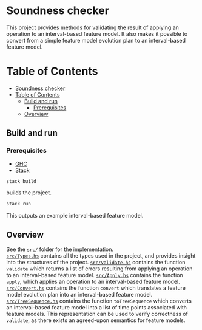 # Soundness checker

This project provides methods for validating the result of applying an operation to an interval-based feature model. It also makes it possible to convert from a simple feature model evolution plan to an interval-based feature model.

Table of Contents
=================

   * [Soundness checker](#soundness-checker)
   * [Table of Contents](#table-of-contents)
      * [Build and run](#build-and-run)
         * [Prerequisites](#prerequisites)
      * [Overview](#overview)

## Build and run
### Prerequisites

- [GHC](https://www.haskell.org/platform/mac.html)
- [Stack](https://docs.haskellstack.org/en/stable/README/)


```sh
stack build
```
builds the project.

```sh
stack run
```
This outputs an example interval-based feature model.

## Overview
See the [`src/`](https://github.com/idamotz/Master/tree/master/soundness-checker/src) folder for the implementation.  
[`src/Types.hs`](https://github.com/idamotz/Master/blob/master/soundness-checker/src/Types.hs) contains all the types used in the project, and provides insight into the structures of the project. [`src/Validate.hs`](https://github.com/idamotz/Master/blob/master/soundness-checker/src/Validate.hs) contains the function `validate` which returns a list of errors resulting from applying an operation to an interval-based feature model. [`src/Apply.hs`](https://github.com/idamotz/Master/blob/master/soundness-checker/src/Apply.hs) contains the function `apply`, which applies an operation to an interval-based feature model. [`src/Convert.hs`](https://github.com/idamotz/Master/blob/master/soundness-checker/src/Convert.hs) contains the function `convert` which translates a feature model evolution plan into an interval-based feature model. [`src/TreeSequence.hs`](https://github.com/idamotz/Master/blob/master/soundness-checker/src/TreeSequence.hs) contains the function `toTreeSequence` which converts an interval-based feature model into a list of time points associated with feature models. This representation can be used to verify correctness of `validate`, as there exists an agreed-upon semantics for feature models.
